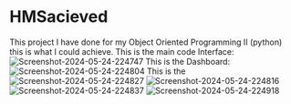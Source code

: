 # HMSacieved
This project I have done for my Object Oriented Programming II (python) this is what I could achieve.
This is the main code Interface: 
<img src="https://i.ibb.co/4NYJcQw/Screenshot-2024-05-24-224747.png" alt="Screenshot-2024-05-24-224747" border="0">
This is the Dashboard:
<img src="https://i.ibb.co/kKcTwjh/Screenshot-2024-05-24-224804.png" alt="Screenshot-2024-05-24-224804" border="0">
This is the 
<img src="https://i.ibb.co/DDR0GNT/Screenshot-2024-05-24-224827.png" alt="Screenshot-2024-05-24-224827" border="0">
<img src="https://i.ibb.co/9pNzbrj/Screenshot-2024-05-24-224816.png" alt="Screenshot-2024-05-24-224816" border="0">
<img src="https://i.ibb.co/s63JFrs/Screenshot-2024-05-24-224837.png" alt="Screenshot-2024-05-24-224837" border="0">
<img src="https://i.ibb.co/6ygSfHL/Screenshot-2024-05-24-224918.png" alt="Screenshot-2024-05-24-224918" border="0">

